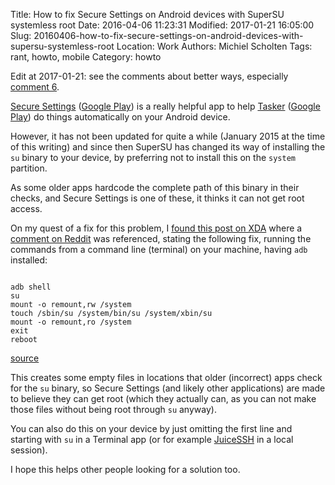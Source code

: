 Title: How to fix Secure Settings on Android devices with SuperSU systemless root
Date: 2016-04-06 11:23:31
Modified: 2017-01-21 16:05:00
Slug: 20160406-how-to-fix-secure-settings-on-android-devices-with-supersu-systemless-root
Location: Work
Authors: Michiel Scholten
Tags: rant, howto, mobile
Category: howto

Edit at 2017-01-21: see the comments about better ways, especially [comment 6]({filename}20160406-how-to-fix-secure-settings-on-android-devices-with-supersu-systemless-root.md#isso-592).

[Secure Settings](http://securesettings.intangibleobject.com/) ([Google Play](https://play.google.com/store/apps/details?id=com.intangibleobject.securesettings.plugin&hl=en)) is a really helpful app to help [Tasker](http://tasker.dinglisch.net/) ([Google Play](https://play.google.com/store/apps/details?id=net.dinglisch.android.taskerm&hl=en)) do things automatically on your Android device.

However, it has not been updated for quite a while (January 2015 at the time of this writing) and since then SuperSU has changed its way of installing the `su` binary to your device, by preferring not to install this on the `system` partition.

As some older apps hardcode the complete path of this binary in their checks, and Secure Settings is one of these, it thinks it can not get root access.

On my quest of a fix for this problem, I [found this post on XDA](http://forum.xda-developers.com/showpost.php?p=66190182&postcount=2707) where a [comment on Reddit](https://www.reddit.com/r/tasker/comments/3uf5bn/secure_settings_doesnt_recognize_root_even_though/cxtvflb) was referenced, stating the following fix, running the commands from a command line (terminal) on your machine, having `adb` installed:

<pre><code class="bash">
adb shell
su
mount -o remount,rw /system
touch /sbin/su /system/bin/su /system/xbin/su
mount -o remount,ro /system
exit
reboot
</code></pre>

[source](https://www.reddit.com/r/tasker/comments/3uf5bn/secure_settings_doesnt_recognize_root_even_though/cxtvflb)

This creates some empty files in locations that older (incorrect) apps check for the `su` binary, so Secure Settings (and likely other applications) are made to believe they can get root (which they actually can, as you can not make those files without being root through `su` anyway).

You can also do this on your device by just omitting the first line and starting with `su` in a Terminal app (or for example [JuiceSSH](https://play.google.com/store/apps/details?id=com.sonelli.juicessh&hl=en) in a local session).

I hope this helps other people looking for a solution too.
